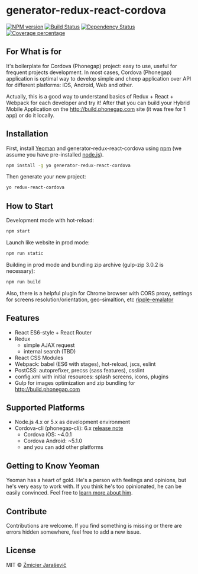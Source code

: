 # generator-redux-react-cordova
[![NPM version][npm-image]][npm-url] [![Build Status][travis-image]][travis-url] [![Dependency Status][daviddm-image]][daviddm-url] [![Coverage percentage][coveralls-image]][coveralls-url]
>

## For What is for

It's boilerplate for Cordova (Phonegap) project: easy to use, useful for frequent projects development. In most cases, Cordova (Phonegap) application is optimal way to develop simple and cheep application over API for different platforms: iOS, Android, Web and other.

Actually, this is a good way to understand basics of Redux + React + Webpack for each developer and try it! After that you can build your Hybrid Mobile Application on the http://build.phonegap.com site (it was free for 1 app) or do it locally.

## Installation

First, install [Yeoman](http://yeoman.io) and generator-redux-react-cordova using [npm](https://www.npmjs.com/) (we assume you have pre-installed [node.js](https://nodejs.org/)).

```bash
npm install -g yo generator-redux-react-cordova
```

Then generate your new project:

```bash
yo redux-react-cordova
```

## How to Start

Development mode with hot-reload:

```bash
npm start
```

Launch like website in prod mode:

```bash
npm run static
```

Building in prod mode and bundling zip archive (gulp-zip 3.0.2 is necessary):

```bash
npm run build
```

Also, there is a helpful plugin for Chrome browser with CORS proxy, settings for screens resolution/orientation, geo-simaltion, etc [ripple-emalator](https://chrome.google.com/webstore/detail/ripple-emulator-beta/geelfhphabnejjhdalkjhgipohgpdnoc)

## Features

* React ES6-style + React Router
* Redux
    * simple AJAX request
    * internal search (TBD)
* React CSS Modules
* Webpack: babel (ES6 with stages), hot-reload, jscs, eslint
* PostCSS: autoprefixer, precss (sass features), csslint
* config.xml with initial resources: splash screens, icons, plugins
* Gulp for images optimization and zip bundling for http://build.phonegap.com

## Supported Platforms

* Node.js 4.x or 5.x as development environment
* Cordova-cli (phonegap-cli): 6.x [release note]( http://cordova.apache.org/news/2016/01/28/tools-release.html)
    * Cordova iOS: ~4.0.1
    * Cordova Android: ~5.1.0
    * and you can add other platforms

## Getting to Know Yeoman

Yeoman has a heart of gold. He&#39;s a person with feelings and opinions, but he&#39;s very easy to work with. If you think he&#39;s too opinionated, he can be easily convinced. Feel free to [learn more about him](http://yeoman.io/).

## Contribute

Contributions are welcome. If you find something is missing or there are errors hidden somewhere, feel free to add a new issue.

## License

MIT © [Źmicier Jaraševič]()


[npm-image]: https://badge.fury.io/js/generator-redux-react-cordova.svg
[npm-url]: https://npmjs.org/package/generator-redux-react-cordova
[travis-image]: https://travis-ci.org/zmeecer/generator-redux-react-cordova.svg?branch=master
[travis-url]: https://travis-ci.org/zmeecer/generator-redux-react-cordova
[daviddm-image]: https://david-dm.org/zmeecer/generator-redux-react-cordova.svg?theme=shields.io
[daviddm-url]: https://david-dm.org/zmeecer/generator-redux-react-cordova
[coveralls-image]: https://coveralls.io/repos/zmeecer/generator-redux-react-cordova/badge.svg
[coveralls-url]: https://coveralls.io/r/zmeecer/generator-redux-react-cordova
